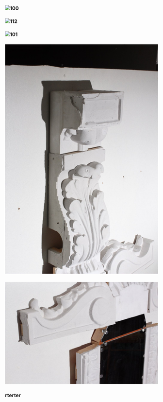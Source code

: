 
### ![100](Follio/100.jpg)
### ![112](Follio/112.jpg)
### ![101](Follio/Making/101.jpg)
### ![114](/114.jpg)
### ![115](/115.jpg)
### rterter
